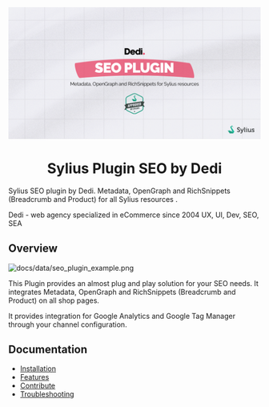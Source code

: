 ![docs/data/banner.png](doc/data/banner.png)

<h1 align="center">Sylius Plugin SEO by Dedi</h1>

<p>
Sylius SEO plugin by Dedi. Metadata, OpenGraph and RichSnippets (Breadcrumb and Product) for all Sylius resources
.</p>

<p>
Dedi - web agency specialized in eCommerce since 2004
UX, UI, Dev, SEO, SEA
</p>

## Overview

![docs/data/seo_plugin_example.png](doc/data/seo_plugin_example.png)

This Plugin provides an almost plug and play solution for your SEO needs. It integrates Metadata, OpenGraph and RichSnippets (Breadcrumb and Product) on all shop pages.

It provides integration for Google Analytics and Google Tag Manager through your channel configuration. 

## Documentation

- [Installation](doc/INSTALL.md)
- [Features](doc/FEATURES.md)
- [Contribute](doc/CONTRIBUTE.md)
- [Troubleshooting](doc/TROUBLESHOOTING.md)
